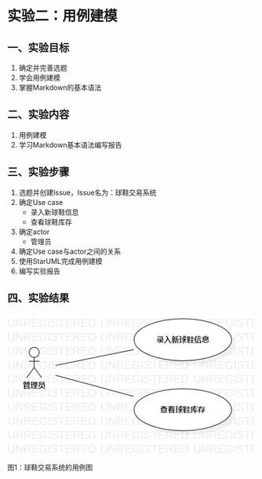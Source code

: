 # 实验二：用例建模

## 一、实验目标

1. 确定并完善选题
2. 学会用例建模
3. 掌握Markdown的基本语法

## 二、实验内容

1. 用例建模
2. 学习Markdown基本语法编写报告

## 三、实验步骤

1. 选题并创建Issue，Issue名为：球鞋交易系统
2. 确定Use case
   - 录入新球鞋信息
   - 查看球鞋库存
3. 确定actor
   - 管理员
4. 确定Use case与actor之间的关系
5. 使用StarUML完成用例建模
6. 编写实验报告

## 四、实验结果

![用例图](./Lab2_UseCaseDiagram.jpg)

图1：球鞋交易系统的用例图
